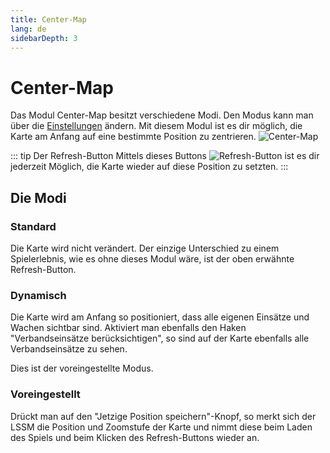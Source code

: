 ```yaml
---
title: Center-Map
lang: de
sidebarDepth: 3
---
```


# Center-Map
Das Modul Center-Map besitzt verschiedene Modi. Den Modus kann man über die [Einstellungen](/modules#einstellungen) ändern. Mit diesem Modul ist es dir möglich, die Karte am Anfang auf eine bestimmte Position zu zentrieren.
![Center-Map](/modules/center-map/de.png)

::: tip Der Refresh-Button
Mittels dieses Buttons ![Refresh-Button](/modules/center-map/refresh.png) ist es dir jederzeit Möglich, die Karte wieder auf diese Position zu setzten.
:::

## Die Modi

### Standard

Die Karte wird nicht verändert. Der einzige Unterschied zu einem Spielerlebnis, wie es ohne dieses Modul wäre, ist der oben erwähnte Refresh-Button.

### Dynamisch

Die Karte wird am Anfang so positioniert, dass alle eigenen Einsätze und Wachen sichtbar sind. Aktiviert man ebenfalls den Haken "Verbandseinsätze berücksichtigen", so sind auf der Karte ebenfalls alle Verbandseinsätze zu sehen.

Dies ist der voreingestellte Modus.

### Voreingestellt

Drückt man auf den "Jetzige Position speichern"-Knopf, so merkt sich der LSSM die Position und Zoomstufe der Karte und nimmt diese beim Laden des Spiels und beim Klicken des Refresh-Buttons wieder an.
